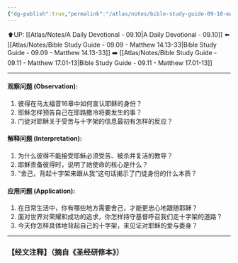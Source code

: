 ```yaml
---
{"dg-publish":true,"permalink":"/atlas/notes/bible-study-guide-09-10-matthew-16/"}
---
```


⬆️UP: [[Atlas/Notes/A Daily Devotional - 09.10\|A Daily Devotional - 09.10]]
⬅️ [[Atlas/Notes/Bible Study Guide - 09.09 - Matthew 14.13-33\|Bible Study Guide - 09.09 - Matthew 14.13-33]]
➡️ [[Atlas/Notes/Bible Study Guide - 09.11 - Matthew 17.01-13\|Bible Study Guide - 09.11 - Matthew 17.01-13]] 

---

#### 观察问题 (Observation):

1. 彼得在马太福音16章中如何宣认耶稣的身份？
2. 耶稣怎样预告自己在耶路撒冷将要发生的事？
3. 门徒对耶稣关于受苦与十字架的信息最初有怎样的反应？

#### 解释问题 (Interpretation):

1. 为什么彼得不能接受耶稣必须受苦、被杀并复活的教导？
2. 耶稣责备彼得时，说明了祂使命的核心是什么？
3. “舍己，背起十字架来跟从我”这句话揭示了门徒身份的什么本质？

#### 应用问题 (Application):

1. 在日常生活中，你有哪些地方需要舍己，才能更忠心地跟随耶稣？
2. 面对世界对荣耀和成功的追求，你怎样持守基督呼召我们走十字架的道路？
3. 今天你怎样具体地背起自己的十字架，来见证对耶稣的爱与委身？


---
### 【经文注释】（摘自《圣经研修本》）

